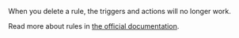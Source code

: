When you delete a rule, the triggers and actions will no longer work.

Read more about rules in [the official documentation](https://drive.google.com/open?id=1ljgikaOuNTi2X8UfhOPbiZbHfTvfCMAM).

